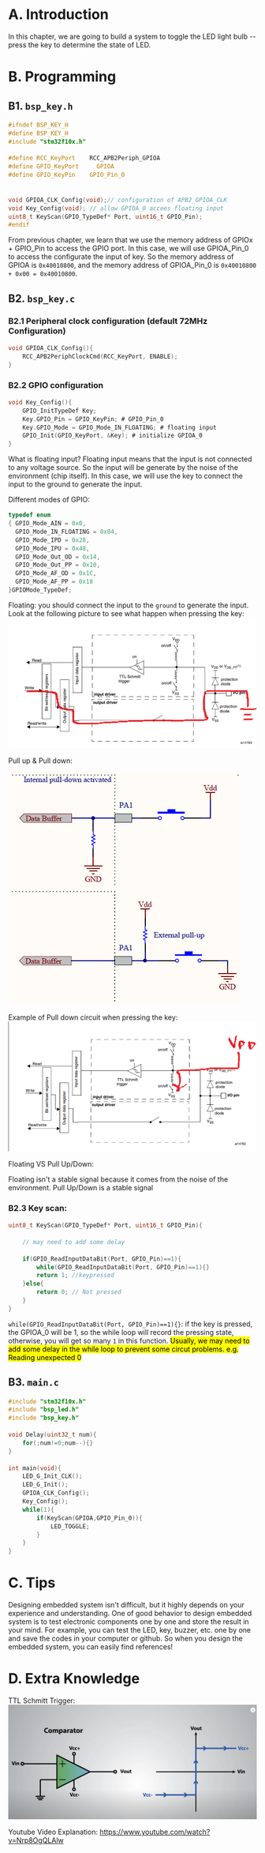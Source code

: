 # A. Introduction

In this chapter, we are going to build a system to toggle the LED light bulb -- press the key to determine the state of
LED.

# B. Programming

## B1. `bsp_key.h`

```c
#ifndef BSP_KEY_H
#define BSP_KEY_H
#include "stm32f10x.h"

#define RCC_KeyPort	   RCC_APB2Periph_GPIOA
#define GPIO_KeyPort	 GPIOA
#define GPIO_KeyPin	   GPIO_Pin_0


void GPIOA_CLK_Config(void);// configuration of APB2_GPIOA_CLK
void Key_Config(void); // allow GPIOA_0 accees floating input
uint8_t KeyScan(GPIO_TypeDef* Port, uint16_t GPIO_Pin);
#endif
```

From previous chapter, we learn that we use the memory address of GPIOx + GPIO_Pin to access the GPIO port. In this
case, we will use GPIOA_Pin_0 to access the configurate the input of key. So the memory address of GPIOA is
`0x40010800`, and the memory address of GPIOA_Pin_0 is `0x40010800 + 0x00 = 0x40010800`.

## B2. `bsp_key.c`

### B2.1 Peripheral clock configuration (default 72MHz Configuration)

```c
void GPIOA_CLK_Config(){
	RCC_APB2PeriphClockCmd(RCC_KeyPort, ENABLE);
}
```

### B2.2 GPIO configuration

```c
void Key_Config(){
	GPIO_InitTypeDef Key;
	Key.GPIO_Pin = GPIO_KeyPin; # GPIO_Pin_0
	Key.GPIO_Mode = GPIO_Mode_IN_FLOATING; # floating input
	GPIO_Init(GPIO_KeyPort, &Key); # initialize GPIOA_0
}
```

What is floating input? Floating input means that the input is not connected to any voltage source. So the input will be
generate by the noise of the environment (chip itself). In this case, we will use the key to connect the input to the
ground to generate the input.

Different modes of GPIO:

```c
typedef enum
{ GPIO_Mode_AIN = 0x0,
  GPIO_Mode_IN_FLOATING = 0x04,
  GPIO_Mode_IPD = 0x28,
  GPIO_Mode_IPU = 0x48,
  GPIO_Mode_Out_OD = 0x14,
  GPIO_Mode_Out_PP = 0x10,
  GPIO_Mode_AF_OD = 0x1C,
  GPIO_Mode_AF_PP = 0x18
}GPIOMode_TypeDef;
```

Floating:
you should connect the input to the `ground` to generate the input. Look at the following picture to see what happen
when pressing the key:
![img_2.png](img_2.png)

Pull up & Pull down:

![img_1.png](img_1.png)

Example of Pull down circuit when pressing the key:
![img_3.png](img_3.png)

Floating VS Pull Up/Down:

Floating isn't a stable signal because it comes from the noise of the environment. Pull Up/Down is a stable signal

### B2.3 Key scan:

```c
uint8_t KeyScan(GPIO_TypeDef* Port, uint16_t GPIO_Pin){

    // may need to add some delay
    
	if(GPIO_ReadInputDataBit(Port, GPIO_Pin)==1){
		while(GPIO_ReadInputDataBit(Port, GPIO_Pin)==1){}
		return 1; //keypressed
	}else{
		return 0; // Not pressed
	}
}
```

`while(GPIO_ReadInputDataBit(Port, GPIO_Pin)==1){}`: if the key is pressed, the GPIOA_0 will be 1, so the while loop
will record the pressing state, otherwise, you will get so many `1` in this function. <mark>Usually, we may need to add
some delay in the while loop to prevent some circut problems. e.g. Reading unexpected 0</mark>

## B3. `main.c`

```c
#include "stm32f10x.h"
#include "bsp_led.h"
#include "bsp_key.h"

void Delay(uint32_t num){
	for(;num!=0;num--){}
}

int main(void){
	LED_G_Init_CLK();
	LED_G_Init();
	GPIOA_CLK_Config();
	Key_Config();
	while(1){
		if(KeyScan(GPIOA,GPIO_Pin_0)){
			LED_TOGGLE;
		}
	}
}
```

# C. Tips

Designing embedded system isn't difficult, but it highly depends on your experience and understanding. One of good
behavior to design embedded system is to test electronic components one by one and store the result in your mind. For
example, you can test the LED, key, buzzer, etc. one by one and save the codes in your computer or github. So when you
design the embedded system, you can easily find references!

# D. Extra Knowledge
TTL Schmitt Trigger:
![img_4.png](img_4.png)

Youtube Video Explanation: https://www.youtube.com/watch?v=Nrp8OgQLAlw


